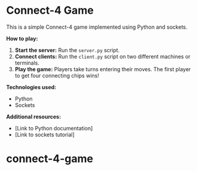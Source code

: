 # Connect-4 Game 

This is a simple Connect-4 game implemented using Python and sockets.

**How to play:**
1. **Start the server:** Run the `server.py` script.
2. **Connect clients:** Run the `client.py` script on two different machines or terminals.
3. **Play the game:** Players take turns entering their moves. The first player to get four connecting chips wins!

**Technologies used:**
* Python
* Sockets

**Additional resources:**
* [Link to Python documentation]
* [Link to sockets tutorial]
    
# connect-4-game
